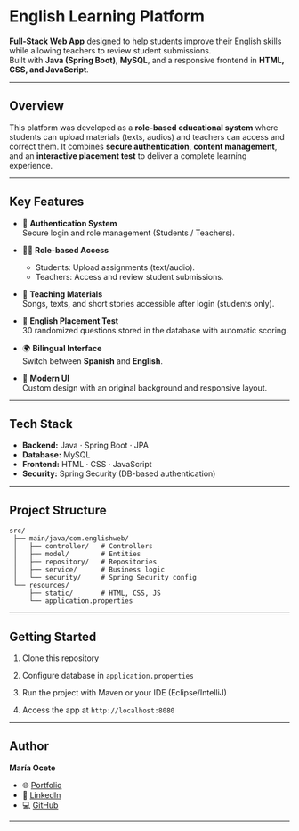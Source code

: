 # English Learning Platform

**Full-Stack Web App** designed to help students improve their
English skills while allowing teachers to review student
submissions.  
Built with **Java (Spring Boot)**, **MySQL**, and a responsive frontend
in **HTML, CSS, and JavaScript**.

------------------------------------------------------------------------

## Overview

This platform was developed as a **role-based educational system** where
students can upload materials (texts, audios) and teachers can access
and correct them.
It combines **secure authentication**, **content management**, and an
**interactive placement test** to deliver a complete learning
experience.

------------------------------------------------------------------------

## Key Features
-   🔐 **Authentication System**\
    Secure login and role management (Students / Teachers).

-   👩‍🏫 **Role-based Access**

    -   Students: Upload assignments (text/audio).
    -   Teachers: Access and review student submissions.

-   📖 **Teaching Materials**\
    Songs, texts, and short stories accessible after login (students only).

-   📝 **English Placement Test**\
    30 randomized questions stored in the database with automatic
    scoring.

-   🌍 **Bilingual Interface**\
    Switch between **Spanish** and **English**.

-   🎨 **Modern UI**\
    Custom design with an original background and responsive layout.

------------------------------------------------------------------------

## Tech Stack

-   **Backend:** Java · Spring Boot · JPA
-   **Database:** MySQL
-   **Frontend:** HTML · CSS · JavaScript
-   **Security:** Spring Security (DB-based authentication)

------------------------------------------------------------------------

## Project Structure

    src/
     ├── main/java/com.englishweb/
     │   ├── controller/   # Controllers
     │   ├── model/        # Entities
     │   ├── repository/   # Repositories
     │   ├── service/      # Business logic
     │   └── security/     # Spring Security config
     └── resources/
         ├── static/       # HTML, CSS, JS
         └── application.properties

------------------------------------------------------------------------

## Getting Started

1.  Clone this repository

2.  Configure database in `application.properties`

3.  Run the project with Maven or your IDE (Eclipse/IntelliJ)

4.  Access the app at `http://localhost:8080`


------------------------------------------------------------------------

## Author

**María Ocete**
- 🌐 [Portfolio](https://mariaocete.com)
- 💼 [LinkedIn](https://www.linkedin.com/in/maria-ocete-martin/)
- 💻 [GitHub](https://github.com/MariaOcete)

------------------------------------------------------------------------
